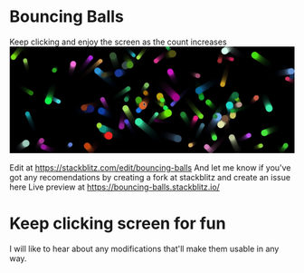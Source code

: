 # Bouncing Balls
Keep clicking and enjoy the screen as the count increases
![Demo Gif](https://github.com/ishan123456789/bouncing-balls/blob/master/demo.gif)

Edit at https://stackblitz.com/edit/bouncing-balls
And let me know if you've got any recomendations by creating a fork at stackblitz and create an issue here
Live preview at https://bouncing-balls.stackblitz.io/
# Keep clicking screen for fun

I will like to hear about any modifications that'll make them usable in any way.
